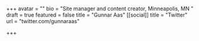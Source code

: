 +++
avatar = ""
bio = "Site manager and content creator, Minneapolis, MN "
draft = true
featured = false
title = "Gunnar Aas"
[[social]]
title = "Twitter"
url = "twitter.com/gunnaraas"

+++
